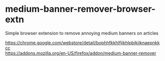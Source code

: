 # medium-banner-remover-browser-extn
Simple browser extension to remove annoying medium banners on articles

https://chrome.google.com/webstore/detail/bophhfkkhlfjikhlpbjkiiknaepnkkcc  
https://addons.mozilla.org/en-US/firefox/addon/medium-banner-remover
